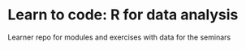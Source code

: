 # Learn to code: R for data analysis

Learner repo for modules and exercises with data for the seminars

